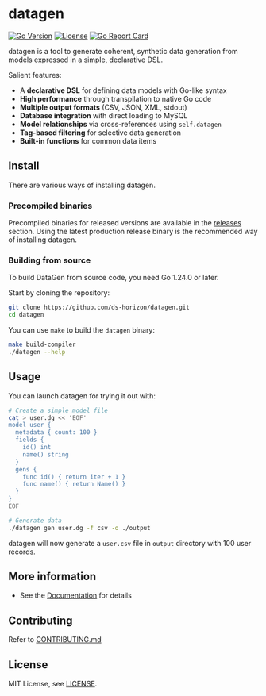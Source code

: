 # datagen

[![Go Version](https://img.shields.io/badge/Go-1.24.0-blue.svg)](https://golang.org/)
[![License](https://img.shields.io/badge/License-MIT-green.svg)](LICENSE)
[![Go Report Card](https://goreportcard.com/badge/github.com/ds-horizon/datagen)](https://goreportcard.com/report/github.com/ds-horizon/datagen)

datagen is a tool to generate coherent, synthetic data generation from models expressed in a simple, declarative DSL.

Salient features:
* A **declarative DSL** for defining data models with Go-like syntax
* **High performance** through transpilation to native Go code
* **Multiple output formats** (CSV, JSON, XML, stdout)
* **Database integration** with direct loading to MySQL
* **Model relationships** via cross-references using `self.datagen`
* **Tag-based filtering** for selective data generation
* **Built-in functions** for common data items

## Install

There are various ways of installing datagen.

### Precompiled binaries

Precompiled binaries for released versions are available in the [releases](https://github.com/ds-horizon/datagen/releases) section. Using the latest production release binary is the recommended way of installing datagen.

### Building from source

To build DataGen from source code, you need Go 1.24.0 or later.

Start by cloning the repository:

```bash
git clone https://github.com/ds-horizon/datagen.git
cd datagen
```

You can use `make` to build the `datagen` binary:

```bash
make build-compiler
./datagen --help
```

## Usage

You can launch datagen for trying it out with:

```bash
# Create a simple model file
cat > user.dg << 'EOF'
model user {
  metadata { count: 100 }
  fields {
    id() int
    name() string
  }
  gens {
    func id() { return iter + 1 }
    func name() { return Name() }
  }
}
EOF

# Generate data
./datagen gen user.dg -f csv -o ./output
```

datagen will now generate a `user.csv` file in `output` directory with 100 user records.

## More information

* See the [Documentation](https://ds-horizon.github.io/datagen/) for details

## Contributing

Refer to [CONTRIBUTING.md](CONTRIBUTING.md)

## License

MIT License, see [LICENSE](LICENSE).
